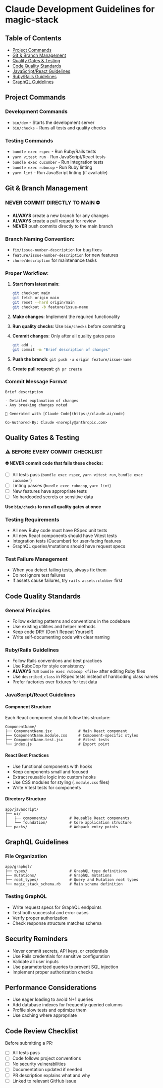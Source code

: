 # Claude Development Guidelines for magic-stack

## Table of Contents
- [Project Commands](#project-commands)
- [Git & Branch Management](#git--branch-management)
- [Quality Gates & Testing](#quality-gates--testing)
- [Code Quality Standards](#code-quality-standards)
- [JavaScript/React Guidelines](#javascriptreact-guidelines)
- [Ruby/Rails Guidelines](#rubyrails-guidelines)
- [GraphQL Guidelines](#graphql-guidelines)

## Project Commands

### Development Commands
- `bin/dev` - Starts the development server
- `bin/checks` - Runs all tests and quality checks

### Testing Commands
- `bundle exec rspec` - Run Ruby/Rails tests
- `yarn vitest run` - Run JavaScript/React tests
- `bundle exec cucumber` - Run integration tests
- `bundle exec rubocop` - Run Ruby linting
- `yarn lint` - Run JavaScript linting (if available)

## Git & Branch Management

### NEVER COMMIT DIRECTLY TO MAIN ⛔
- **ALWAYS** create a new branch for any changes
- **ALWAYS** create a pull request for review
- **NEVER** push commits directly to the main branch

### Branch Naming Convention:
- `fix/issue-number-description` for bug fixes
- `feature/issue-number-description` for new features
- `chore/description` for maintenance tasks

### Proper Workflow:
1. **Start from latest main**:
   ```bash
   git checkout main
   git fetch origin main
   git reset --hard origin/main
   git checkout -b feature/issue-name
   ```

2. **Make changes**: Implement the required functionality

3. **Run quality checks**: Use `bin/checks` before committing

4. **Commit changes**: Only after all quality gates pass
   ```bash
   git add .
   git commit -m "Brief description of changes"
   ```

5. **Push the branch**: `git push -u origin feature/issue-name`

6. **Create pull request**: `gh pr create`

### Commit Message Format
```
Brief description

- Detailed explanation of changes
- Any breaking changes noted

🤖 Generated with [Claude Code](https://claude.ai/code)

Co-Authored-By: Claude <noreply@anthropic.com>
```

## Quality Gates & Testing

### ⚠️ BEFORE EVERY COMMIT CHECKLIST

**⛔ NEVER commit code that fails these checks:**

- [ ] All tests pass (`bundle exec rspec`, `yarn vitest run`, `bundle exec cucumber`)
- [ ] Linting passes (`bundle exec rubocop`, `yarn lint`)
- [ ] New features have appropriate tests
- [ ] No hardcoded secrets or sensitive data

**Use `bin/checks` to run all quality gates at once**

### Testing Requirements
- All new Ruby code must have RSpec unit tests
- All new React components should have Vitest tests
- Integration tests (Cucumber) for user-facing features
- GraphQL queries/mutations should have request specs

### Test Failure Management
- When you detect failing tests, always fix them
- Do not ignore test failures
- If assets cause failures, try `rails assets:clobber` first

## Code Quality Standards

### General Principles
- Follow existing patterns and conventions in the codebase
- Use existing utilities and helper methods
- Keep code DRY (Don't Repeat Yourself)
- Write self-documenting code with clear naming

### Ruby/Rails Guidelines
- Follow Rails conventions and best practices
- Use RuboCop for style consistency
- **ALWAYS** run `bundle exec rubocop <file>` after editing Ruby files
- Use `described_class` in RSpec tests instead of hardcoding class names
- Prefer factories over fixtures for test data

### JavaScript/React Guidelines

#### Component Structure
Each React component should follow this structure:
```
ComponentName/
├── ComponentName.jsx            # Main React component
├── ComponentName.module.css     # Component-specific styles
├── ComponentName.test.jsx       # Vitest tests
└── index.js                     # Export point
```

#### React Best Practices
- Use functional components with hooks
- Keep components small and focused
- Extract reusable logic into custom hooks
- Use CSS modules for styling (`.module.css` files)
- Write Vitest tests for components

#### Directory Structure
```
app/javascript/
├── ui/
│   ├── components/          # Reusable React components
│   └── foundation/          # Core application structure
└── packs/                   # Webpack entry points
```

## GraphQL Guidelines

### File Organization
```
app/graphql/
├── types/                   # GraphQL type definitions
├── mutations/               # GraphQL mutations
├── root_types/              # Query and Mutation root types
└── magic_stack_schema.rb    # Main schema definition
```

### Testing GraphQL
- Write request specs for GraphQL endpoints
- Test both successful and error cases
- Verify proper authorization
- Check response structure matches schema

## Security Reminders
- Never commit secrets, API keys, or credentials
- Use Rails credentials for sensitive configuration
- Validate all user inputs
- Use parameterized queries to prevent SQL injection
- Implement proper authorization checks

## Performance Considerations
- Use eager loading to avoid N+1 queries
- Add database indexes for frequently queried columns
- Profile slow tests and optimize them
- Use caching where appropriate

## Code Review Checklist
Before submitting a PR:
- [ ] All tests pass
- [ ] Code follows project conventions
- [ ] No security vulnerabilities
- [ ] Documentation updated if needed
- [ ] PR description explains what and why
- [ ] Linked to relevant GitHub issue